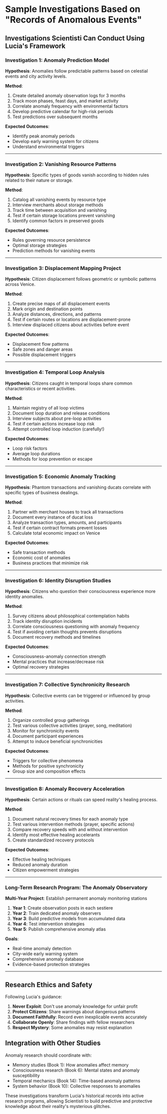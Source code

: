 # Sample Investigations Based on "Records of Anomalous Events"

## Investigations Scientisti Can Conduct Using Lucia's Framework

### Investigation 1: Anomaly Prediction Model

**Hypothesis**: Anomalies follow predictable patterns based on celestial events and city activity levels.

**Method**:
1. Create detailed anomaly observation logs for 3 months
2. Track moon phases, feast days, and market activity
3. Correlate anomaly frequency with environmental factors
4. Develop predictive calendar for high-risk periods
5. Test predictions over subsequent months

**Expected Outcomes**: 
- Identify peak anomaly periods
- Develop early warning system for citizens
- Understand environmental triggers

---

### Investigation 2: Vanishing Resource Patterns

**Hypothesis**: Specific types of goods vanish according to hidden rules related to their nature or storage.

**Method**:
1. Catalog all vanishing events by resource type
2. Interview merchants about storage methods
3. Track time between acquisition and vanishing
4. Test if certain storage locations prevent vanishing
5. Identify common factors in preserved goods

**Expected Outcomes**:
- Rules governing resource persistence
- Optimal storage strategies
- Prediction methods for vanishing events

---

### Investigation 3: Displacement Mapping Project

**Hypothesis**: Citizen displacement follows geometric or symbolic patterns across Venice.

**Method**:
1. Create precise maps of all displacement events
2. Mark origin and destination points
3. Analyze distances, directions, and patterns
4. Test if certain routes or locations are displacement-prone
5. Interview displaced citizens about activities before event

**Expected Outcomes**:
- Displacement flow patterns
- Safe zones and danger areas
- Possible displacement triggers

---

### Investigation 4: Temporal Loop Analysis

**Hypothesis**: Citizens caught in temporal loops share common characteristics or recent activities.

**Method**:
1. Maintain registry of all loop victims
2. Document loop duration and release conditions
3. Interview subjects about pre-loop activities
4. Test if certain actions increase loop risk
5. Attempt controlled loop induction (carefully!)

**Expected Outcomes**:
- Loop risk factors
- Average loop durations
- Methods for loop prevention or escape

---

### Investigation 5: Economic Anomaly Tracking

**Hypothesis**: Phantom transactions and vanishing ducats correlate with specific types of business dealings.

**Method**:
1. Partner with merchant houses to track all transactions
2. Document every instance of ducat loss
3. Analyze transaction types, amounts, and participants
4. Test if certain contract formats prevent losses
5. Calculate total economic impact on Venice

**Expected Outcomes**:
- Safe transaction methods
- Economic cost of anomalies
- Business practices that minimize risk

---

### Investigation 6: Identity Disruption Studies

**Hypothesis**: Citizens who question their consciousness experience more identity anomalies.

**Method**:
1. Survey citizens about philosophical contemplation habits
2. Track identity disruption incidents
3. Correlate consciousness questioning with anomaly frequency
4. Test if avoiding certain thoughts prevents disruptions
5. Document recovery methods and timelines

**Expected Outcomes**:
- Consciousness-anomaly connection strength
- Mental practices that increase/decrease risk
- Optimal recovery strategies

---

### Investigation 7: Collective Synchronicity Research

**Hypothesis**: Collective events can be triggered or influenced by group activities.

**Method**:
1. Organize controlled group gatherings
2. Test various collective activities (prayer, song, meditation)
3. Monitor for synchronicity events
4. Document participant experiences
5. Attempt to induce beneficial synchronicities

**Expected Outcomes**:
- Triggers for collective phenomena
- Methods for positive synchronicity
- Group size and composition effects

---

### Investigation 8: Anomaly Recovery Acceleration

**Hypothesis**: Certain actions or rituals can speed reality's healing process.

**Method**:
1. Document natural recovery times for each anomaly type
2. Test various intervention methods (prayer, specific actions)
3. Compare recovery speeds with and without intervention
4. Identify most effective healing accelerants
5. Create standardized recovery protocols

**Expected Outcomes**:
- Effective healing techniques
- Reduced anomaly duration
- Citizen empowerment strategies

---

### Long-Term Research Program: The Anomaly Observatory

**Multi-Year Project**: Establish permanent anomaly monitoring stations

1. **Year 1**: Create observation posts in each sestiere
2. **Year 2**: Train dedicated anomaly observers
3. **Year 3**: Build predictive models from accumulated data
4. **Year 4**: Test intervention strategies
5. **Year 5**: Publish comprehensive anomaly atlas

**Goals**:
- Real-time anomaly detection
- City-wide early warning system
- Comprehensive anomaly database
- Evidence-based protection strategies

---

## Research Ethics and Safety

Following Lucia's guidance:

1. **Never Exploit**: Don't use anomaly knowledge for unfair profit
2. **Protect Citizens**: Share warnings about dangerous patterns
3. **Document Faithfully**: Record even inexplicable events accurately
4. **Collaborate Openly**: Share findings with fellow researchers
5. **Respect Mystery**: Some anomalies may resist explanation

## Integration with Other Studies

Anomaly research should coordinate with:
- Memory studies (Book 1): How anomalies affect memory
- Consciousness research (Book 6): Mental states and anomaly susceptibility
- Temporal mechanics (Book 14): Time-based anomaly patterns
- System behavior (Book 10): Collective responses to anomalies

These investigations transform Lucia's historical records into active research programs, allowing Scientisti to build predictive and protective knowledge about their reality's mysterious glitches.